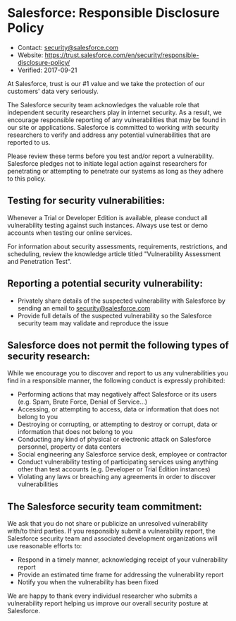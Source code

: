 # Salesforce: Responsible Disclosure Policy

* Contact: security@salesforce.com
* Website: https://trust.salesforce.com/en/security/responsible-disclosure-policy/
* Verified: 2017-09-21

At Salesforce, trust is our #1 value and we take the protection of our customers' data very seriously.

The Salesforce security team acknowledges the valuable role that independent security researchers play in internet security. As a result, we encourage responsible reporting of any vulnerabilities that may be found in our site or applications. Salesforce is committed to working with security researchers to verify and address any potential vulnerabilities that are reported to us.

Please review these terms before you test and/or report a vulnerability. Salesforce pledges not to initiate legal action against researchers for penetrating or attempting to penetrate our systems as long as they adhere to this policy.

## Testing for security vulnerabilities:

Whenever a Trial or Developer Edition is available, please conduct all vulnerability testing against such instances. Always use test or demo accounts when testing our online services.

For information about security assessments, requirements, restrictions, and scheduling, review the knowledge article titled "Vulnerability Assessment and Penetration Test".

## Reporting a potential security vulnerability:

* Privately share details of the suspected vulnerability with Salesforce by sending an email to security@salesforce.com
* Provide full details of the suspected vulnerability so the Salesforce security team may validate and reproduce the issue

## Salesforce does not permit the following types of security research:

While we encourage you to discover and report to us any vulnerabilities you find in a responsible manner, the following conduct is expressly prohibited:

* Performing actions that may negatively affect Salesforce or its users (e.g. Spam, Brute Force, Denial of Service…)
* Accessing, or attempting to access, data or information that does not belong to you
* Destroying or corrupting, or attempting to destroy or corrupt, data or information that does not belong to you
* Conducting any kind of physical or electronic attack on Salesforce personnel, property or data centers
* Social engineering any Salesforce service desk, employee or contractor
* Conduct vulnerability testing of participating services using anything other than test accounts (e.g. Developer or Trial Edition instances)
* Violating any laws or breaching any agreements in order to discover vulnerabilities

## The Salesforce security team commitment:

We ask that you do not share or publicize an unresolved vulnerability with/to third parties. If you responsibly submit a vulnerability report, the Salesforce security team and associated development organizations will use reasonable efforts to:

* Respond in a timely manner, acknowledging receipt of your vulnerability report
* Provide an estimated time frame for addressing the vulnerability report
* Notify you when the vulnerability has been fixed

We are happy to thank every individual researcher who submits a vulnerability report helping us improve our overall security posture at Salesforce.
